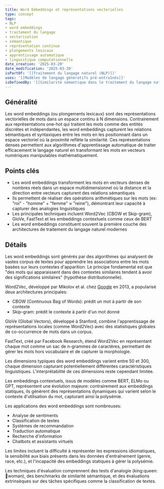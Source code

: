 ```yaml
---
title: Word Embeddings et représentations vectorielles
type: concept
tags:
- NLP
- word embeddings
- traitement du langage
- vectorisation
- sémantique
- représentation continue
- plongements lexicaux
- apprentissage automatique
- linguistique computationnelle
date_creation: '2025-03-20'
date_modification: '2025-03-20'
isPartOf: '[[Traitement du langage naturel (NLP)]]'
uses: '[[Modèles de langage génératifs pré-entraînés]]'
isDefinedBy: '[[Similarité sémantique dans le traitement du langage naturel]]'
---
```

## Généralité

Les word embeddings (ou plongements lexicaux) sont des représentations vectorielles de mots dans un espace continu à N dimensions. Contrairement aux représentations one-hot qui traitent les mots comme des entités discrètes et indépendantes, les word embeddings capturent les relations sémantiques et syntaxiques entre les mots en les positionnant dans un espace vectoriel où la proximité reflète la similarité. Ces représentations denses permettent aux algorithmes d'apprentissage automatique de traiter efficacement le langage naturel en transformant les mots en vecteurs numériques manipulables mathématiquement.

## Points clés

- Les word embeddings transforment les mots en vecteurs denses de nombres réels dans un espace multidimensionnel où la distance et la direction entre vecteurs capturent des relations sémantiques
- Ils permettent de réaliser des opérations arithmétiques sur les mots (ex: "roi" - "homme" + "femme" ≈ "reine"), démontrant leur capacité à capturer des analogies linguistiques
- Les principales techniques incluent Word2Vec (CBOW et Skip-gram), GloVe, FastText et les embeddings contextuels comme ceux de BERT
- Les word embeddings constituent souvent la première couche des architectures de traitement du langage naturel modernes

## Détails

Les word embeddings sont générés par des algorithmes qui analysent de vastes corpus de textes pour apprendre les associations entre les mots basées sur leurs contextes d'apparition. Le principe fondamental est que "des mots qui apparaissent dans des contextes similaires tendent à avoir des significations similaires" (hypothèse distributionnelle).

Word2Vec, développé par Mikolov et al. chez [Google](https://fr.wikipedia.org/wiki/Google) en 2013, a popularisé deux architectures principales:
- CBOW (Continuous Bag of Words): prédit un mot à partir de son contexte
- Skip-gram: prédit le contexte à partir d'un mot donné

GloVe (Global Vectors), développé à Stanford, combine l'apprentissage de représentations locales (comme Word2Vec) avec des statistiques globales de co-occurrence de mots dans un corpus.

FastText, créé par Facebook Research, étend Word2Vec en représentant chaque mot comme un sac de n-grammes de caractères, permettant de gérer les mots hors vocabulaire et de capturer la morphologie.

Les dimensions typiques des word embeddings varient entre 50 et 300, chaque dimension capturant potentiellement différentes caractéristiques linguistiques. L'interprétabilité de ces dimensions reste cependant limitée.

Les embeddings contextuels, issus de modèles comme BERT, ELMo ou GPT, représentent une évolution majeure: contrairement aux embeddings statiques, ils génèrent des représentations dynamiques qui varient selon le contexte d'utilisation du mot, capturant ainsi la polysémie.

Les applications des word embeddings sont nombreuses:
- Analyse de sentiments
- Classification de textes
- Systèmes de recommandation
- Traduction automatique
- Recherche d'information
- Chatbots et assistants virtuels

Les limites incluent la difficulté à représenter les expressions idiomatiques, la sensibilité aux biais présents dans les données d'entraînement (genre, race, etc.), et l'incapacité des embeddings statiques à gérer la polysémie.

Les techniques d'évaluation comprennent des tests d'analogie (king:queen::man:woman), des benchmarks de similarité sémantique, et des évaluations extrinsèques sur des tâches spécifiques comme la classification de textes.